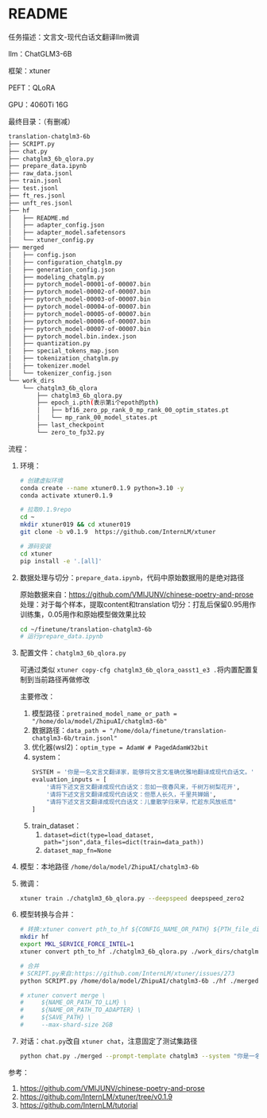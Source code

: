 # README

任务描述：文言文-现代白话文翻译llm微调

llm：ChatGLM3-6B

框架：xtuner

PEFT：QLoRA

GPU：4060Ti 16G

最终目录：（有删减）

```bash
translation-chatglm3-6b
├── SCRIPT.py
├── chat.py
├── chatglm3_6b_qlora.py
├── prepare_data.ipynb
├── raw_data.jsonl
├── train.jsonl
├── test.jsonl
├── ft_res.jsonl
├── unft_res.jsonl
├── hf
│   ├── README.md
│   ├── adapter_config.json
│   ├── adapter_model.safetensors
│   └── xtuner_config.py
├── merged
│   ├── config.json
│   ├── configuration_chatglm.py
│   ├── generation_config.json
│   ├── modeling_chatglm.py
│   ├── pytorch_model-00001-of-00007.bin
│   ├── pytorch_model-00002-of-00007.bin
│   ├── pytorch_model-00003-of-00007.bin
│   ├── pytorch_model-00004-of-00007.bin
│   ├── pytorch_model-00005-of-00007.bin
│   ├── pytorch_model-00006-of-00007.bin
│   ├── pytorch_model-00007-of-00007.bin
│   ├── pytorch_model.bin.index.json
│   ├── quantization.py
│   ├── special_tokens_map.json
│   ├── tokenization_chatglm.py
│   ├── tokenizer.model
│   └── tokenizer_config.json
└── work_dirs
    └── chatglm3_6b_qlora
        ├── chatglm3_6b_qlora.py
        ├── epoch_i.pth(表示第i个epoth的pth)
        │   ├── bf16_zero_pp_rank_0_mp_rank_00_optim_states.pt
        │   └── mp_rank_00_model_states.pt
        ├── last_checkpoint
        └── zero_to_fp32.py
```

流程：

1. 环境：

   ```bash
   # 创建虚拟环境
   conda create --name xtuner0.1.9 python=3.10 -y
   conda activate xtuner0.1.9

   # 拉取0.1.9repo
   cd ~
   mkdir xtuner019 && cd xtuner019
   git clone -b v0.1.9  https://github.com/InternLM/xtuner

   # 源码安装
   cd xtuner
   pip install -e '.[all]'
   ```
2. 数据处理与切分：`prepare_data.ipynb`，代码中原始数据用的是绝对路径

   原始数据来自：https://github.com/VMIJUNV/chinese-poetry-and-prose
   处理：对于每个样本，提取content和translation
   切分：打乱后保留0.95用作训练集，0.05用作和原始模型做效果比较

   ```bash
   cd ~/finetune/translation-chatglm3-6b
   # 运行prepare_data.ipynb
   ```
3. 配置文件：`chatglm3_6b_qlora.py`

   可通过类似 `xtuner copy-cfg chatglm3_6b_qlora_oasst1_e3 .`将内置配置复制到当前路径再做修改

   主要修改：

   1. 模型路径：`pretrained_model_name_or_path = "/home/dola/model/ZhipuAI/chatglm3-6b"`
   2. 数据路径：`data_path = "/home/dola/finetune/translation-chatglm3-6b/train.jsonl"`
   3. 优化器(wsl2)：`optim_type = AdamW # PagedAdamW32bit`
   4. system：
      ```python
      SYSTEM = '你是一名文言文翻译家，能够将文言文准确优雅地翻译成现代白话文。'
      evaluation_inputs = [
          '请将下述文言文翻译成现代白话文：忽如一夜春风来，千树万树梨花开', 
          '请将下述文言文翻译成现代白话文：但愿人长久，千里共婵娟',
          "请将下述文言文翻译成现代白话文：儿童散学归来早，忙趁东风放纸鸢"
      ]
      ```
   5. train_dataset：
      1. `dataset=dict(type=load_dataset, path="json",data_files=dict(train=data_path))`
      2. `dataset_map_fn=None`
4. 模型：本地路径 `/home/dola/model/ZhipuAI/chatglm3-6b`
5. 微调：

   ```bash
   xtuner train ./chatglm3_6b_qlora.py --deepspeed deepspeed_zero2
   ```
6. 模型转换与合并：

   ```bash
   # 转换:xtuner convert pth_to_hf ${CONFIG_NAME_OR_PATH} ${PTH_file_dir} ${SAVE_PATH}
   mkdir hf
   export MKL_SERVICE_FORCE_INTEL=1
   xtuner convert pth_to_hf ./chatglm3_6b_qlora.py ./work_dirs/chatglm3_6b_qlora/epoch_10.pth ./hf

   # 合并
   # SCRIPT.py来自:https://github.com/InternLM/xtuner/issues/273
   python SCRIPT.py /home/dola/model/ZhipuAI/chatglm3-6b ./hf ./merged --max-shard-size 2GB

   # xtuner convert merge \
   #     ${NAME_OR_PATH_TO_LLM} \
   #     ${NAME_OR_PATH_TO_ADAPTER} \
   #     ${SAVE_PATH} \
   #     --max-shard-size 2GB
   ```
7. 对话：`chat.py`改自 `xtuner chat`，注意固定了测试集路径

   ```bash
   python chat.py ./merged --prompt-template chatglm3 --system "你是一名文言文翻译家，能够将文言文准确优雅地翻译成现代白话文。" --save_path ./ft_res.jsonl
   ```

参考：

1. https://github.com/VMIJUNV/chinese-poetry-and-prose
2. https://github.com/InternLM/xtuner/tree/v0.1.9
3. https://github.com/InternLM/tutorial
